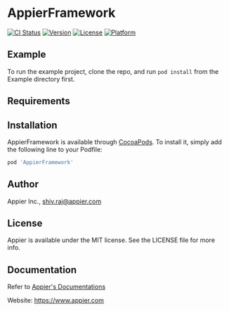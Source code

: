 # AppierFramework

[![CI Status](https://img.shields.io/travis/appier/AppierFramework.svg?style=flat)](https://travis-ci.org/appier/AppierFramework)
[![Version](https://img.shields.io/cocoapods/v/AppierFramework.svg?style=flat)](https://cocoapods.org/pods/AppierFramework)
[![License](https://img.shields.io/cocoapods/l/AppierFramework.svg?style=flat)](https://cocoapods.org/pods/AppierFramework)
[![Platform](https://img.shields.io/cocoapods/p/AppierFramework.svg?style=flat)](https://cocoapods.org/pods/AppierFramework)

## Example

To run the example project, clone the repo, and run `pod install` from the Example directory first.

## Requirements

## Installation

AppierFramework is available through [CocoaPods](https://cocoapods.org). To install
it, simply add the following line to your Podfile:


```ruby
pod 'AppierFramework'
```

## Author

Appier Inc., shiv.raj@appier.com

## License

Appier is available under the MIT license. See the LICENSE file for more info.

## Documentation

Refer to [Appier's Documentations](https://docs.aiqua.appier.com)

Website: https://www.appier.com